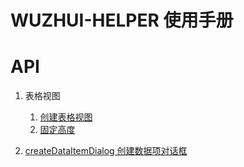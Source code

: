 # WUZHUI-HELPER 使用手册

# API

1. 表格视图
    1. [创建表格视图](#grid-view/index)
    1. [固定高度](#grid-view/header-pin)

1. [createDataItemDialog 创建数据项对话框](#create-data-item-dialog/index)
